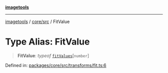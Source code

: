 [**imagetools**](../../../README.md)

***

[imagetools](../../../modules.md) / [core/src](../README.md) / FitValue

# Type Alias: FitValue

> **FitValue**: *typeof* [`fitValues`](../variables/fitValues.md)\[`number`\]

Defined in: [packages/core/src/transforms/fit.ts:6](https://github.com/JonasKruckenberg/imagetools/blob/87fff79acddac50a50f7aee7c6a68a0623fbc68f/packages/core/src/transforms/fit.ts#L6)
